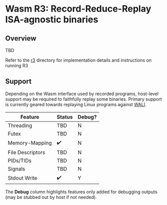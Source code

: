 # Wasm R3: Record-Reduce-Replay ISA-agnostic binaries

## Overview

TBD

Refer to the [r3](r3) directory for implementation details and instructions on running R3

## Support

Depending on the Wasm interface used by recorded programs, host-level support may be required to faithfully replay some binaries.
Primary support is currently geared towards replaying Linux programs against [WALI](https://github.com/arjunr2/WALI.git).

| Feature | Status | Debug? |
| ------- | ------ | ----- |
| Threading | TBD | N |
| Futex | TBD | N |
| Memory-Mapping | :heavy_check_mark: | N |
| File Descriptors | TBD | N |
| PIDs/TIDs | TBD | N |
| Signals | TBD | N |
| Stdout Write | :heavy_check_mark: | Y |

The **Debug** column highlights features only added for debugging outputs (may be stubbed out by host if not needed).
